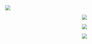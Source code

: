 <!--
<img src="https://widgetbite.com/banner?title=Jared%20Thacker&subtitle=Aspiring%20Software%20Engineer&backgroundpalette=twilight&fontpalette=twilight&titletransform=none&subtitletransform=skew" width=100% height=100%/>
-->

<img src="https://user-images.githubusercontent.com/74038190/225813708-98b745f2-7d22-48cf-9150-083f1b00d6c9.gif">

<!--
<img src="https://user-images.githubusercontent.com/74038190/212284158-e840e285-664b-44d7-b79b-e264b5e54825.gif">

<img src="https://user-images.githubusercontent.com/74038190/212284136-03988914-d899-44b4-b1d9-4eeccf656e44.gif">

<img src="https://user-images.githubusercontent.com/74038190/212744287-14f66c13-5458-40dc-9244-8ff533fc8f4a.gif">
-->


<p align="center">
    <img src ="https://streak-stats.demolab.com/?user=JaredThacker&theme=tokyonight-duo">
<p align="center">
    <a href="https://www.codewars.com/users/jaydeetee97" style="text-decoration:none;">
        <img src="https://www.codewars.com/users/jaydeetee97/badges/micro">
<p align="center">
    <a href="https://www.linkedin.com/in/jaredthacker97/">
        <img src="https://img.shields.io/badge/LinkedIn-0077B5?style=for-the-badge&logo=linkedin&logoColor=white">



<!--
[![Top Langs](https://github-readme-stats.vercel.app/api/top-langs/?username=JaredThacker&layout=donut)](https://github.com/anuraghazra/github-readme-stats)
-->

<!--
![Jared's GitHub stats](https://github-readme-stats.vercel.app/api?username=JaredThacker&show_icons=true&theme=transparent)
-->

<!--
**JaredThacker/JaredThacker** is a ✨ _special_ ✨ repository because its `README.md` (this file) appears on your GitHub profile.

Here are some ideas to get you started:

- 🔭 I’m currently working on ...
- 🌱 I’m currently learning ...
- 👯 I’m looking to collaborate on ...
- 🤔 I’m looking for help with ...
- 💬 Ask me about ...
- 📫 How to reach me: ...
- 😄 Pronouns: ...
- ⚡ Fun fact: ...
-->
